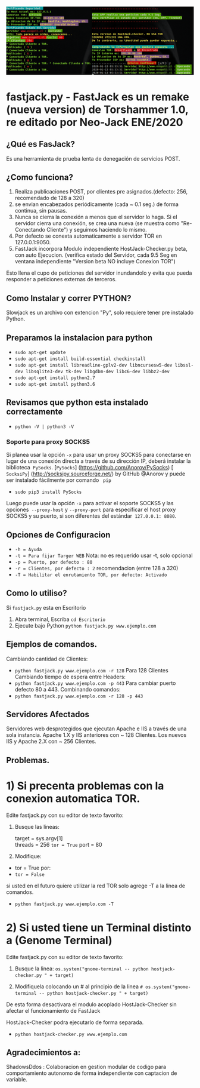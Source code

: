 ![alt text](https://raw.githubusercontent.com/neo-jack-official/FastJack/master/img/vista01.png)
# fastjack.py - FastJack es un remake (nueva version) de Torshammer 1.0, re editado por Neo-Jack ENE/2020

## ¿Qué es FasJack?
Es una herramienta de prueba lenta de denegación de servicios POST.


## ¿Como funciona?
1. Realiza publicaciones POST, por clientes pre asignados.(defecto: 256, recomendado de 128 a 320)
2. se envian encabezados periódicamente (cada ~ 0.1 seg.) de forma continua, sin pausas.
3. Nunca se cierra la conexión a menos que el servidor lo haga. Si el servidor cierra una conexión, se crea una nueva (se muestra como "Re-Conectando Cliente") y seguimos haciendo lo mismo.
4. Por defecto se conexta automaticamente a servidor TOR en 127.0.0.1:9050.
5. FastJack incorpora Modulo independiente HostJack-Checker.py beta, con auto Ejecucion. (verifica estado del Servidor, cada 9.5 Seg en ventana independiente "Version beta NO incluye Conexion TOR")

Esto llena el cupo de peticiones del servidor inundandolo y evita que pueda responder a peticiones externas de terceros.

## Como Instalar y correr PYTHON?

Slowjack es un archivo con extencion "Py", solo requiere tener pre instalado Python.

## Preparamos la instalacion para python

* `sudo apt-get update`
* `sudo apt-get install build-essential checkinstall`
* `sudo apt-get install libreadline-gplv2-dev libncursesw5-dev libssl-dev libsqlite3-dev tk-dev libgdbm-dev libc6-dev libbz2-dev`
* `sudo apt-get install python2.7`
* `sudo apt-get install python3.6`

## Revisamos que python esta instalado correctamente

* `python -V | python3 -V`


### Soporte para proxy SOCKS5

Si planea usar la opción `-x` para usar un proxy SOCKS5 para conectarse en lugar de una conexión directa a través de su dirección IP, deberá instalar la biblioteca` PySocks`.
 [`PySocks`] (https://github.com/Anorov/PySocks)
 [` SocksiPy`] (http://socksipy.sourceforge.net/) by GitHub @Anorov y puede ser instalado fácilmente por comando ` pip` 

* `sudo pip3 install PySocks`

Luego puede usar la opción `-x` para activar el soporte SOCKS5 y las opciones` --proxy-host` y `--proxy-port` para especificar el host proxy SOCKS5 y su puerto, si son diferentes del estándar` 127.0.0.1: 8080`.

## Opciones de Configuracion

* `-h = Ayuda`
* `-t = Para fijar Targer WEB` Nota: no es requerido usar -t, solo opcional
* `-p = Puerto, por defecto : 80`
* `-r = Clientes, por defecto : 2` recomendacion (entre 128 a 320)
* `-T = Habilitar el enrutamiento TOR, por defecto: Activado`

## Como lo utiliso?

Si `fastjack.py` esta en Escritorio
1) Abra terminal, Escriba `cd Escritorio`
2) Ejecute bajo Python `python fastjack.py www.ejemplo.com`

## Ejemplos de comandos.

  Cambiando cantidad de Clientes:
* `python fastjack.py www.ejemplo.com -r 128` Para 128 Clientes
  Cambiando tiempo de espera entre Headers:
* `python fastjack.py www.ejemplo.com -p 443` Para cambiar puerto defecto 80 a 443.
  Combinando comandos:
* `python fastjack.py www.ejemplo.com -r 128 -p 443`

## Servidores Afectados
Servidores web desprotegidos que ejecutan Apache e IIS a través de una sola instancia.
Apache 1.X y IIS anteriores con ~ 128 Clientes.
Los nuevos IIS y Apache 2.X con ~ 256 Clientes.

## Problemas.

# 1) Si precenta problemas con la conexion automatica TOR.

Edite fastjack.py con su editor de texto favorito:
1) Busque las lineas:

    target = sys.argv[1]	
    threads = 256
    `tor = True`
    port = 80 

2) Modifique:
* tor = True
por: 
* `tor = False`

si usted en el futuro quiere utilizar la red TOR solo agrege -T a la linea de comandos.
* `python fastjack.py www.ejemplo.com -T`

# 2) Si usted tiene un Terminal distinto a (Genome Terminal)

Edite fastjack.py con su editor de texto favorito:
1) Busque la linea:
       ` os.system("gnome-terminal -- python hostjack-checker.py " + target) `

2) Modifiquela colocando un # al principio de la linea
       `# os.system("gnome-terminal -- python hostjack-checker.py " + target) `

De esta forma desactivara el modulo acoplado HostJack-Checker sin afectar el funcionamiento de FastJack

HostJack-Checker podra ejecutarlo de forma separada.
* `python hostjack-checker.py www.ejemplo.com`

## Agradecimientos a:
ShadowsDdos : Colaboracion en gestion modular de codigo para comportamiento autonomo de forma independiente con captacion de variable.



